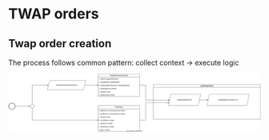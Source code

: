 # TWAP orders

## Twap order creation

The process follows common pattern: collect context -> execute logic

![twap-creation](docs/twap-creation.drawio.svg)
